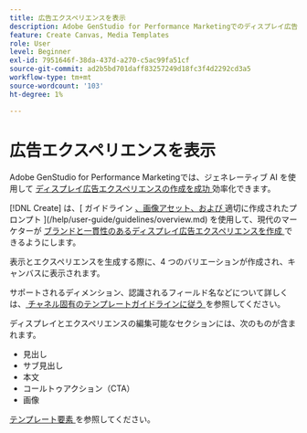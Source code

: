 ```yaml
---
title: 広告エクスペリエンスを表示
description: Adobe GenStudio for Performance Marketingでのディスプレイ広告エクスペリエンスについて説明します。
feature: Create Canvas, Media Templates
role: User
level: Beginner
exl-id: 7951646f-38da-437d-a270-c5ac99fa51cf
source-git-commit: ad2b5bd701daff83257249d18fc3f4d2292cd3a5
workflow-type: tm+mt
source-wordcount: '103'
ht-degree: 1%

---
```


# 広告エクスペリエンスを表示

Adobe GenStudio for Performance Marketingでは、ジェネレーティブ AI を使用して [ ディスプレイ広告エクスペリエンスの作成を成功 ](/help/user-guide/create/create-display-ad.md) 効率化できます。

[!DNL Create] は、[ ガイドライン [、画像アセット、および ](/help/user-guide/create/create-display-ad.md) 適切に作成されたプロンプト ](/help/user-guide/guidelines/overview.md) を使用して、現代のマーケターが [ ブランドと一貫性のあるディスプレイ広告エクスペリエンスを作成 ](/help/user-guide/effective-prompts.md) できるようにします。

表示とエクスペリエンスを生成する際に、4 つのバリエーションが作成され、キャンバスに表示されます。

サポートされるディメンション、認識されるフィールド名などについて詳しくは、[ チャネル固有のテンプレートガイドラインに従う ](/help/user-guide/content/best-practices-for-templates.md#follow-channel-specific-template-guidelines) を参照してください。

ディスプレイとエクスペリエンスの編集可能なセクションには、次のものが含まれます。

* 見出し
* サブ見出し
* 本文
* コールトゥアクション（CTA）
* 画像

[ テンプレート要素 ](/help/user-guide/content/use-templates.md#template-elements) を参照してください。

<!-- ## Character counts

After you generate a set of display ad variants, you can see the character count displayed for each section. Hover over or click into a generated section, such as the subject line or the body, and see the section name and character count for that section.

![Character count](/help/assets/character-count.png){width="500" zoomable="yes"} -->
